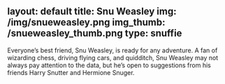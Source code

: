 layout: default
title: Snu Weasley
img: /img/snueweasley.png
img_thumb: /snueweasley_thumb.png
type: snuffie
---

Everyone’s best friend, Snu Weasley, is ready for any adventure. A fan of wizarding chess, driving flying cars, and quidditch, Snu Weasley may not always pay attention to the data, but he’s open to suggestions from his friends Harry Snutter and Hermione Snuger.  